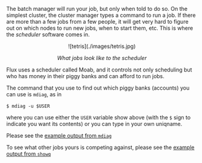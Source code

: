 The batch manager will run your job, but only when told to do so.  On
the simplest cluster, the cluster manager types a command to run a job.
If there are more than a few jobs from a few people, it will get very
hard to figure out on which nodes to run new jobs, when to start them,
etc.  This is where the _scheduler_ software comes in.

<center>
![tetris](./images/tetris.jpg)

_What jobs look like to the scheduler_
</center>

Flux uses a scheduler called Moab, and it controls not only scheduling
but who has money in their piggy banks and can afford to run jobs.

The command that you use to find out which piggy banks (accounts) you
can use is `mdiag`, as in

```
$ mdiag -u $USER
```

where you can use either the `USER` variable show above (with the `$` sign
to indicate you want its contents) or you can type in your own uniqname.

Please see the [example output from `mdiag`](http://cscar.research.umich.edu/wp-content/uploads/sites/5/2016/04/hpc101_mdiag.pdf)

To see what other jobs yours is competing against, please see the
[example output from `showq`](http://cscar.research.umich.edu/wp-content/uploads/sites/5/2016/04/hpc101_showq.pdf)
